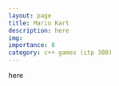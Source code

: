 ```yaml
---
layout: page
title: Mario Kart
description: here
img:
importance: 8
category: c++ games (itp 380)
---
```


here

